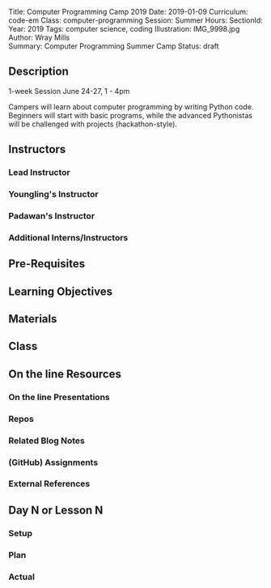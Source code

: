 Title: Computer Programming Camp 2019
Date: 2019-01-09
Curriculum: code-em
Class: computer-programming
Session: Summer
Hours:
SectionId:
Year: 2019
Tags: computer science, coding
Illustration: IMG_9998.jpg
Author: Wray Mills  
Summary: Computer Programming Summer Camp
Status: draft

## Description

1-week Session
June 24-27, 1 - 4pm

Campers will learn about computer programming by writing Python code. Beginners will start with
basic programs, while the advanced Pythonistas will be challenged with
projects (hackathon-style).

## Instructors

### Lead Instructor

### Youngling's Instructor

### Padawan's Instructor

### Additional Interns/Instructors

## Pre-Requisites

## Learning Objectives

## Materials

## Class

## On the line Resources

### On the line Presentations

### Repos

### Related Blog Notes

### (GitHub) Assignments

### External References

## Day N or Lesson N

### Setup

### Plan

### Actual

